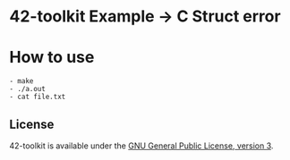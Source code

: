 42-toolkit	Example -> C Struct error
==========

# How to use

    - make
    - ./a.out
	- cat file.txt

## License

42-toolkit is available under the [GNU General Public License, version 3](LICENSE).
